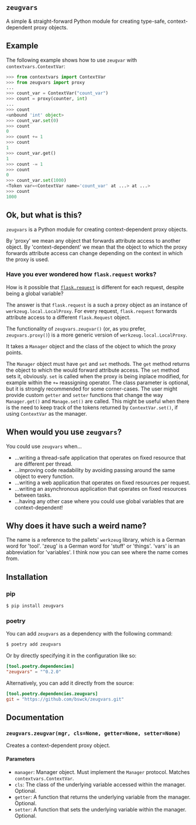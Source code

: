 ## `zeugvars`

A simple & straight-forward Python module for creating type-safe, context-dependent proxy objects.

## Example

The following example shows how to use `zeugvar` with `contextvars.ContextVar`:

```python
>>> from contextvars import ContextVar
>>> from zeugvars import proxy
...
>>> count_var = ContextVar("count_var")
>>> count = proxy(counter, int)
...
>>> count
<unbound 'int' object>
>>> count_var.set(0)
>>> count
0
>>> count += 1
>>> count
1
>>> count_var.get()
1
>>> count -= 1
>>> count
0
>>> count_var.set(1000)
<Token var=<ContextVar name='count_var' at ...> at ...>
>>> count
1000
```

## Ok, but what is this?

`zeugvars` is a Python module for creating context-dependent proxy objects.

By 'proxy' we mean any object that forwards attribute access to another
object. By 'context-dependent' we mean that the object to which the proxy
forwards attribute access can change depending on the context in which the
proxy is used.

### Have you ever wondered how `flask.request` works?

How is it possible
that [`flask.request`](https://tedboy.github.io/flask/interface_api.incoming_request_data.html?highlight=request#flask.request)
is different for each request, despite being a global variable?

The answer is that `flask.request` is a such a proxy object as an instance of `werkzeug.local.LocalProxy`.
For every request, `flask.request` forwards attribute access to a different `flask.Request` object.

The functionality of `zeugvars.zeugvar()` (or, as you prefer, `zeugvars.proxy()`) is a more generic version of `werkzeug.local.LocalProxy`.

It takes a `Manager` object and the class of the object to which the proxy points.

The `Manager` object must have `get` and `set` methods. The `get` method returns
the object to which the would forward attribute access. The `set` method sets it, obviously.
`set` is called when the proxy is being inplace modified, for example within the `+=` reassigning operator.
The class parameter is optional, but it is strongly recommended for some corner-cases.
The user might provide custom `getter` and `setter` functions that change the way 
`Manager.get()` and `Manage.set()` are called.
This might be useful when there is the need to keep track of the tokens
returned by `ContextVar.set()`, if using `ContextVar` as the manager.

## When would you use `zeugvars`?

You could use `zeugvars` when...
* ...writing a thread-safe application that operates on fixed resource that are different per thread.
* ...improving code readability by avoiding passing around the same object to every function.
* ...writing a web application that operates on fixed resources per request.
* ...writing an asynchronous application that operates on fixed resources between tasks.
* ...having any other case where you could use global variables that are context-dependent!

## Why does it have such a weird name?

The name is a reference to the pallets' `werkzeug` library, which is a German word for 'tool'.
'zeug' is a German word for 'stuff' or 'things'. 'vars' is an abbreviation for 'variables'.
I think now you can see where the name comes from.

## Installation

### pip
```bash
$ pip install zeugvars
```

### poetry

You can add `zeugvars` as a dependency with the following command:

```bash
$ poetry add zeugvars
```

Or by directly specifying it in the configuration like so:

```toml
[tool.poetry.dependencies]
"zeugvars" = "^0.2.0"
```

Alternatively, you can add it directly from the source:

```toml
[tool.poetry.dependencies.zeugvars]
git = "https://github.com/bswck/zeugvars.git"
```

## Documentation

### `zeugvars.zeugvar(mgr, cls=None, getter=None, setter=None)`

Creates a context-dependent proxy object.

#### Parameters
* `manager`: Manager object. Must implement the `Manager` protocol. Matches `contextvars.ContextVar`.
* `cls`: The class of the underlying variable accessed within the manager. Optional.
* `getter`: A function that returns the underlying variable from the manager. Optional.
* `setter`: A function that sets the underlying variable within the manager. Optional.
